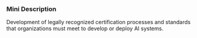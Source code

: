 ### Mini Description

Development of legally recognized certification processes and standards that organizations must meet to develop or deploy AI systems.

